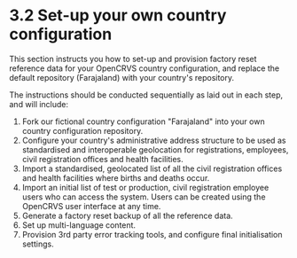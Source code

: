 # 3.2 Set-up your own country configuration

This section instructs you how to set-up and provision factory reset reference data for your OpenCRVS country configuration, and replace the default repository (Farajaland) with your country's repository.

The instructions should be conducted sequentially as laid out in each step, and will include:

1. Fork our fictional country configuration "Farajaland" into your own country configuration repository.
2. Configure your country's administrative address structure to be used as standardised and interoperable geolocation for registrations, employees, civil registration offices and health facilities.
3. Import a standardised, geolocated list of all the civil registration offices and health facilities where births and deaths occur.&#x20;
4. Import an initial list of test or production, civil registration employee users who can access the system.  Users can be created using the OpenCRVS user interface at any time.
5. Generate a factory reset backup of all the reference data.
6. Set up multi-language content.
7. Provision 3rd party error tracking tools, and configure final initialisation settings.
